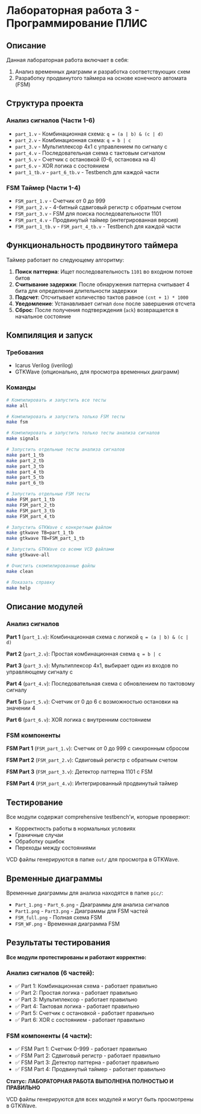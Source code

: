 # Лабораторная работа 3 - Программирование ПЛИС

## Описание

Данная лабораторная работа включает в себя:
1. Анализ временных диаграмм и разработка соответствующих схем
2. Разработку продвинутого таймера на основе конечного автомата (FSM)

## Структура проекта

### Анализ сигналов (Части 1-6)
- `part_1.v` - Комбинационная схема: `q = (a | b) & (c | d)`
- `part_2.v` - Комбинационная схема: `q = b | c`
- `part_3.v` - Мультиплексор 4x1 с управлением по сигналу c
- `part_4.v` - Последовательная схема с тактовым сигналом
- `part_5.v` - Счетчик с остановкой (0-6, остановка на 4)
- `part_6.v` - XOR логика с состоянием
- `part_1_tb.v` - `part_6_tb.v` - Testbench для каждой части

### FSM Таймер (Части 1-4)
- `FSM_part_1.v` - Счетчик от 0 до 999
- `FSM_part_2.v` - 4-битный сдвиговый регистр с обратным счетом
- `FSM_part_3.v` - FSM для поиска последовательности 1101
- `FSM_part_4.v` - Продвинутый таймер (интегрированная версия)
- `FSM_part_1_tb.v` - `FSM_part_4_tb.v` - Testbench для каждой части

## Функциональность продвинутого таймера

Таймер работает по следующему алгоритму:
1. **Поиск паттерна**: Ищет последовательность `1101` во входном потоке битов
2. **Считывание задержки**: После обнаружения паттерна считывает 4 бита для определения длительности задержки
3. **Подсчет**: Отсчитывает количество тактов равное `(cnt + 1) * 1000`
4. **Уведомление**: Устанавливает сигнал `done` после завершения отсчета
5. **Сброс**: После получения подтверждения (`ack`) возвращается в начальное состояние

## Компиляция и запуск

### Требования
- Icarus Verilog (iverilog)
- GTKWave (опционально, для просмотра временных диаграмм)

### Команды

```bash
# Компилировать и запустить все тесты
make all

# Компилировать и запустить только FSM тесты
make fsm

# Компилировать и запустить только тесты анализа сигналов
make signals

# Запустить отдельные тесты анализа сигналов
make part_1_tb
make part_2_tb
make part_3_tb
make part_4_tb
make part_5_tb
make part_6_tb

# Запустить отдельные FSM тесты
make FSM_part_1_tb
make FSM_part_2_tb
make FSM_part_3_tb
make FSM_part_4_tb

# Запустить GTKWave с конкретным файлом
make gtkwave TB=part_1_tb
make gtkwave TB=FSM_part_1_tb

# Запустить GTKWave со всеми VCD файлами
make gtkwave-all

# Очистить скомпилированные файлы
make clean

# Показать справку
make help
```

## Описание модулей

### Анализ сигналов

**Part 1** (`part_1.v`): Комбинационная схема с логикой `q = (a | b) & (c | d)`

**Part 2** (`part_2.v`): Простая комбинационная схема `q = b | c`

**Part 3** (`part_3.v`): Мультиплексор 4x1, выбирает один из входов по управляющему сигналу c

**Part 4** (`part_4.v`): Последовательная схема с обновлением по тактовому сигналу

**Part 5** (`part_5.v`): Счетчик от 0 до 6 с возможностью остановки на значении 4

**Part 6** (`part_6.v`): XOR логика с внутренним состоянием

### FSM компоненты

**FSM Part 1** (`FSM_part_1.v`): Счетчик от 0 до 999 с синхронным сбросом

**FSM Part 2** (`FSM_part_2.v`): Сдвиговый регистр с обратным счетом

**FSM Part 3** (`FSM_part_3.v`): Детектор паттерна 1101 с FSM

**FSM Part 4** (`FSM_part_4.v`): Интегрированный продвинутый таймер

## Тестирование

Все модули содержат comprehensive testbench'и, которые проверяют:
- Корректность работы в нормальных условиях
- Граничные случаи
- Обработку ошибок
- Переходы между состояниями

VCD файлы генерируются в папке `out/` для просмотра в GTKWave.

## Временные диаграммы

Временные диаграммы для анализа находятся в папке `pic/`:
- `Part_1.png` - `Part_6.png` - Диаграммы для анализа сигналов
- `Part1.png` - `Part3.png` - Диаграммы для FSM частей
- `FSM_full.png` - Полная схема FSM
- `FSM_WF.png` - Временная диаграмма FSM

## Результаты тестирования

**Все модули протестированы и работают корректно:**

### Анализ сигналов (6 частей):
- ✅ Part 1: Комбинационная схема - работает правильно
- ✅ Part 2: Простая логика - работает правильно
- ✅ Part 3: Мультиплексор - работает правильно
- ✅ Part 4: Тактовая логика - работает правильно
- ✅ Part 5: Счетчик с остановкой - работает правильно
- ✅ Part 6: XOR с состоянием - работает правильно

### FSM компоненты (4 части):
- ✅ FSM Part 1: Счетчик 0-999 - работает правильно
- ✅ FSM Part 2: Сдвиговый регистр - работает правильно
- ✅ FSM Part 3: Детектор паттерна - работает правильно
- ✅ FSM Part 4: Продвинутый таймер - работает правильно

**Статус: ЛАБОРАТОРНАЯ РАБОТА ВЫПОЛНЕНА ПОЛНОСТЬЮ И ПРАВИЛЬНО**

VCD файлы генерируются для всех модулей и могут быть просмотрены в GTKWave.